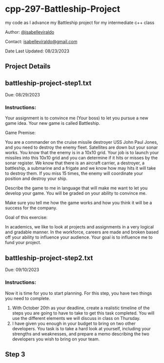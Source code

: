 # cpp-297-Battleship-Project
my code as I advance my Battleship project for my intermediate c++ class

Author: [@isabelleviraldo](https://github.com/isabelleviraldo)

Contact: isabelleviraldo@gmail.com

Date Last Updated: 08/23/2023

## Project Details

## battleship-project-step1.txt
Due: 08/29/2023

### Instructions:

Your assignment is to convince me (Your boss) to let you pursue a new game idea. Your new game is called Battleship.

Game Premise:

You are a commander on the cruise missile destroyer USS John Paul Jones, and you need to destroy the enemy fleet. Satellites are down but your sonar works. You know that the enemy is in a 10x10 grid. Your job is to launch your missiles into this 10x10 grid and you can determine if it hits or misses by the sonar register. We know that there is an aircraft carrier, a destroyer, a battleship, a submarine and a frigate and we know how may hits it will take to destroy them. If you miss 15 times, the enemy will coordinate your position and destroy your ship.

Describe the game to me in language that will make me want to let you develop your game. You will be graded on your ability to convince me.

Make sure you tell me how the game works and how you think it will be a success for the company.

Goal of this exercise:

In academics, we like to look at projects and assignments in a very logical and gradable manner. In the workforce, careers are made and broken based off your ability to influence your audience. Your goal is to influence me to fund your project.


## battleship-project-step2.txt
Due: 09/10/2023

### Instructions:

Now it is time for you to start planning. For this step, you have two things you need to complete.

1. With October 20th as your deadline, create a realistic timeline of the steps you are going to have to take to get this task completed. You will use the different elements we will discuss in class on Thursday.
2. I have given you enough in your budget to bring on two other developers. You task is to take a hard look at yourself, including your strengths and weaknesses, and prepare a memo describing the two developers you wish to bring on your team.

## Step 3

